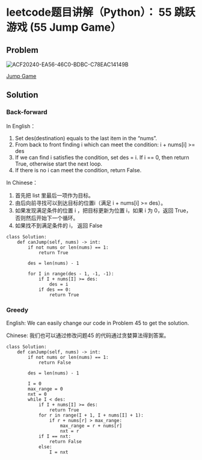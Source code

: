 # leetcode题目讲解（Python）： 55 跳跃游戏 (55 Jump Game）
## Problem
![ACF20240-EA56-46C0-BDBC-C78EAC14149B](https://i.loli.net/2020/01/31/sprIhZnDAdxKqlz.png)

[Jump Game](https://leetcode.com/problems/jump-game/)

## Solution
### Back-forward

In English：
1. Set  des(destination) equals to the last item in the “nums”.
2. From back to front finding i which can meet the condition: i + nums[i] >= des
3. If we can find i satisfies the condition, set des = i. If i == 0, then return True, otherwise start the next loop.
4. If there is no i can meet the condition, return False.

In Chinese：
1. 首先把 list 里最后一项作为目标。
2. 由后向前寻找可以到达目标的位置i（满足 i + nums[i] >= des）。 
3. 如果发现满足条件的位置  i  ，把目标更新为位置 i，如果 i 为 0，返回 True，否则然后开始下一个循环。
4. 如果找不到满足条件的 i， 返回 False


```
class Solution:
    def canJump(self, nums) -> int:
        if not nums or len(nums) == 1:
            return True

        des = len(nums) - 1

        for I in range(des - 1, -1, -1):
            if I + nums[I] >= des:
                des = i
            if des == 0:
                return True

```

### Greedy
English:
We can easily change our code in Problem 45 to get the solution.

Chinese:
我们也可以通过修改问题45 的代码通过贪婪算法得到答案。

```
class Solution:
    def canJump(self, nums) -> int:
        if not nums or len(nums) == 1:
            return False

        des = len(nums) - 1

        I = 0
        max_range = 0
        nxt = 0
        while I < des:
            if I + nums[I] >= des:
                return True
            for r in range(I + 1, I + nums[I] + 1):
                if r + nums[r] > max_range:
                    max_range = r + nums[r]
                    nxt = r
            if I == nxt:
                return False
            else:
                I = nxt

```
